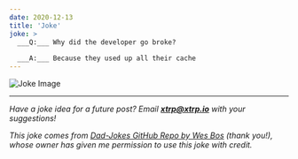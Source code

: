 ```yaml
---
date: 2020-12-13
title: 'Joke'
joke: >
  ___Q:___ Why did the developer go broke?
  
  ___A:___ Because they used up all their cache
---
```


![Joke Image](https://private.xtrp.io/projects/DailyDeveloperJokes/public_image_server/images/5e1258f50f7c0.png)

---
*Have a joke idea for a future post? Email **[xtrp@xtrp.io](mailto:xtrp@xtrp.io)** with your suggestions!*

*This joke comes from [Dad-Jokes GitHub Repo by Wes Bos](https://github.com/wesbos/dad-jokes) (thank you!), whose owner has given me permission to use this joke with credit.*

<!-- 
Joke text:
**Q:** Why did the developer go broke?

**A:** Because they used up all their cache
 -->


